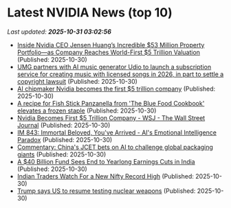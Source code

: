 # Latest NVIDIA News (top 10)
_Last updated: **2025-10-31 03:02:56**_

- [Inside Nvidia CEO Jensen Huang’s Incredible $53 Million Property Portfolio—as Company Reaches World-First $5 Trillion Valuation](https://finance.yahoo.com/news/inside-nvidia-ceo-jensen-huang-030100548.html) (Published: 2025-10-30)
- [UMG partners with AI music generator Udio to launch a subscription service for creating music with licensed songs in 2026, in part to settle a copyright lawsuit](https://biztoc.com/x/d381a2682c019b82) (Published: 2025-10-30)
- [AI chipmaker Nvidia becomes the first $5 trillion company](https://biztoc.com/x/c389ddfebf2dd995) (Published: 2025-10-30)
- [A recipe for Fish Stick Panzanella from 'The Blue Food Cookbook' elevates a frozen staple](https://biztoc.com/x/733de32a13aa6ece) (Published: 2025-10-30)
- [Nvidia Becomes First $5 Trillion Company - WSJ - The Wall Street Journal](https://slashdot.org/firehose.pl?op=view&amp;id=179910962) (Published: 2025-10-30)
- [IM 843: Immortal Beloved, You've Arrived - AI's Emotional Intelligence Paradox](https://twit.tv/shows/intelligent-machines/episodes/843) (Published: 2025-10-30)
- [Commentary: China's JCET bets on AI to challenge global packaging giants](https://www.digitimes.com/news/a20251030PD212/osat-jcet-packaging-qualcomm-supply-chain.html) (Published: 2025-10-30)
- [A $40 Billion Fund Sees End to Yearlong Earnings Cuts in India](https://biztoc.com/x/51bf5cbc7c99735f) (Published: 2025-10-30)
- [Indian Traders Watch For a New Nifty Record High](https://biztoc.com/x/0374a8795282cec2) (Published: 2025-10-30)
- [Trump says US to resume testing nuclear weapons](https://biztoc.com/x/56bb33ada41db9e3) (Published: 2025-10-30)

